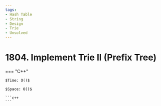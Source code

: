 ```yaml
---
tags:
- Hash Table
- String
- Design
- Trie
- Unsolved
---
```



# 1804. Implement Trie II (Prefix Tree)

=== "C++"

    $Time: O()$

    $Space: O()$

    ```c++
    ```